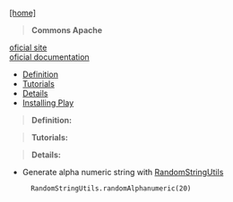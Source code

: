 [[home]](../../../../home.html) 

> **Commons Apache**

[oficial site](https://www.playframework.com/)<br/>
[oficial documentation](https://www.playframework.com/documentation/2.3.x/Home)
 

- [Definition](#definition)
- [Tutorials](#tutorials)
- [Details](#details)
- [Installing Play](#play_install)


<a name="definition"></a>
> **Definition:** <br/>

<a name="tutorials"></a>
> **Tutorials:** <br/>

  
<a name="details"></a>
> **Details:**<br/>

- Generate alpha numeric string with [RandomStringUtils](https://commons.apache.org/proper/commons-lang/javadocs/api-2.6/org/apache/commons/lang/RandomStringUtils.html)

		RandomStringUtils.randomAlphanumeric(20)